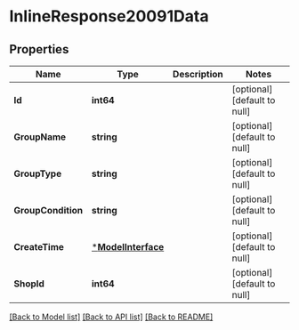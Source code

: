 # InlineResponse20091Data

## Properties
Name | Type | Description | Notes
------------ | ------------- | ------------- | -------------
**Id** | **int64** |  | [optional] [default to null]
**GroupName** | **string** |  | [optional] [default to null]
**GroupType** | **string** |  | [optional] [default to null]
**GroupCondition** | **string** |  | [optional] [default to null]
**CreateTime** | [***ModelInterface**](interface.md) |  | [optional] [default to null]
**ShopId** | **int64** |  | [optional] [default to null]

[[Back to Model list]](../README.md#documentation-for-models) [[Back to API list]](../README.md#documentation-for-api-endpoints) [[Back to README]](../README.md)

